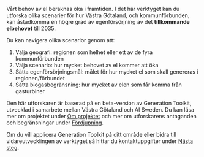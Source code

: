 Vårt behov av el beräknas öka i framtiden. I det här verktyget kan du utforska olika scenarier för hur Västra Götaland, och kommunförbunden, kan åstadkomma en högre grad av egenförsörjning av det **tillkommande elbehovet** till 2035.

Du kan navigera olika scenarior genom att:

1. Välja geografi: regionen som helhet eller ett av de fyra kommunförbunden
2. Välja scenario: hur mycket behovet av el kommer att öka
3. Sätta egenförsörjningsmål: målet för hur mycket el som skall genereras i regionen/förbundet
4. Sätta biogasbegränsning: hur mycket av elen som får komma från gasturbiner

Den här utforskaren är baserad på en beta-version av Generation Toolkit, utvecklad i samarbete mellan Västra Götaland och AI Sweden. Du kan läsa mer om projektet under [Om projektet](/about) och mer om utforskarens antaganden och begränsningar under [Fördjupning](/assumptions).

Om du vill applicera Generation Toolkit på ditt område eller bidra till vidareutvecklingen av verktyget så hittar du kontaktuppgifter under [Nästa steg](/cta).